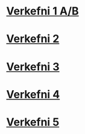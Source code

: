 # [Verkefni 1 A/B](https://petursteinn.github.io/GAGN2VG05CU-PSG/Verkefni_1/Verkefni_1)

# [Verkefni 2](https://petursteinn.github.io/GAGN2VG05CU-PSG/Verkefni_2/Verkefni_2)

# [Verkefni 3](https://petursteinn.github.io/GAGN2VG05CU-PSG/Verkefni_3/Verkefni_3)

# [Verkefni 4](https://petursteinn.github.io/GAGN2VG05CU-PSG/Verkefni_4/Verkefni_4)

# [Verkefni 5](https://petursteinn.github.io/GAGN2VG05CU-PSG/Verkefni_5/Verkefni_5)
